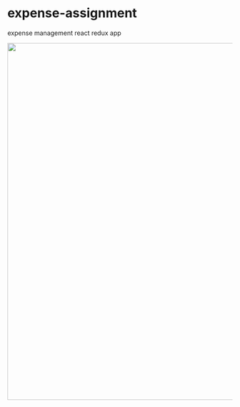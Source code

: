 # expense-assignment
 expense management react redux app


<p align="center">
  <img src=""  width="800"/>
 </p>
